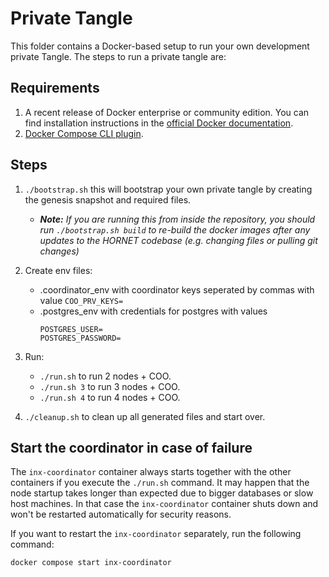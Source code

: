 # Private Tangle

This folder contains a Docker-based setup to run your own development private Tangle. The steps to run a private tangle
are:

## Requirements
1. A recent release of Docker enterprise or community edition. You can find installation instructions in the [official Docker documentation](https://docs.docker.com/engine/install/).
2. [Docker Compose CLI plugin](https://docs.docker.com/compose/install/compose-plugin/).

## Steps

1. `./bootstrap.sh` this will bootstrap your own private tangle by creating the genesis snapshot and required files.
   - _**Note:** If you are running this from inside the repository, you should run `./bootstrap.sh build` to re-build the docker images after any updates to the HORNET codebase (e.g. changing files or pulling git changes)_ 
2. Create env files:
   - .coordinator_env with coordinator keys seperated by commas with value 
     ```COO_PRV_KEYS=```
   - .postgres_env with credentials for postgres with values
     ```
     POSTGRES_USER=
     POSTGRES_PASSWORD=
     ```
3. Run:
   - `./run.sh` to run 2 nodes + COO.
   - `./run.sh 3` to run 3 nodes + COO.
   - `./run.sh 4` to run 4 nodes + COO.

3. `./cleanup.sh` to clean up all generated files and start over. 


## Start the coordinator in case of failure

The `inx-coordinator` container always starts together with the other containers if you execute the `./run.sh` command.
It may happen that the node startup takes longer than expected due to bigger databases or slow host machines. In that case the `inx-coordinator` container shuts down and won't be restarted automatically for security reasons.

If you want to restart the `inx-coordinator` separately, run the following command:
```sh
docker compose start inx-coordinator
```
